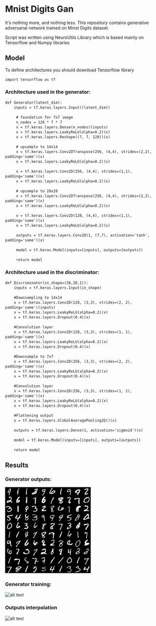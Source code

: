 ﻿# Mnist Digits Gan
It's nothing more, and nothing less. This repository contains generative adversarial network trained on Mnist Digits dataset.

Script was written using NeuroUtils Library which is based mainly on Tensorflow and Numpy libraries
## Model
To define architectures you should download Tensorflow library

	import tensorflow as tf
	
### Architecture used in the generator:

	def Generator(latent_dim):
	    inputs = tf.keras.layers.Input((latent_dim))
	     
	     # foundation for 7x7 image
	     n_nodes = 128 * 7 * 7
	     x = tf.keras.layers.Dense(n_nodes)(inputs)
	     x = tf.keras.layers.LeakyReLU(alpha=0.2)(x)
	     x = tf.keras.layers.Reshape((7, 7, 128))(x)
	     
	     # upsample to 14x14
	     x = tf.keras.layers.Conv2DTranspose(256, (4,4), strides=(2,2), padding='same')(x)
	     x = tf.keras.layers.LeakyReLU(alpha=0.2)(x)
	     
	     x = tf.keras.layers.Conv2D(256, (4,4), strides=(1,1), padding='same')(x)
	     x = tf.keras.layers.LeakyReLU(alpha=0.2)(x)
	     
	     # upsample to 28x28
	     x = tf.keras.layers.Conv2DTranspose(256, (4,4), strides=(2,2), padding='same')(x)
	     x = tf.keras.layers.LeakyReLU(alpha=0.2)(x)
	     
	     x = tf.keras.layers.Conv2D(128, (4,4), strides=(1,1), padding='same')(x)
	     x = tf.keras.layers.LeakyReLU(alpha=0.2)(x)
	     
	     outputs = tf.keras.layers.Conv2D(1, (7,7), activation='tanh', padding='same')(x)

	     model = tf.keras.Model(inputs=[inputs], outputs=[outputs])
	     
	     return model


### Architecture used in the discriminator:

    def Discriminator(in_shape=(28,28,1)):
        inputs = tf.keras.layers.Input(in_shape)
        
        #Downsampling to 14x14
        x = tf.keras.layers.Conv2D(128, (3,3), strides=(2, 2), padding='same')(inputs)
        x = tf.keras.layers.LeakyReLU(alpha=0.2)(x)
        x = tf.keras.layers.Dropout(0.4)(x)
        
        #Convolution layer
        x = tf.keras.layers.Conv2D(128, (3,3), strides=(1, 1), padding='same')(x)
        x = tf.keras.layers.LeakyReLU(alpha=0.2)(x)
        x = tf.keras.layers.Dropout(0.4)(x)
        
        #Downsample to 7x7
        x = tf.keras.layers.Conv2D(256, (3,3), strides=(2, 2), padding='same')(x)
        x = tf.keras.layers.LeakyReLU(alpha=0.2)(x)
        x = tf.keras.layers.Dropout(0.4)(x)
        
        #Convolution layer
        x = tf.keras.layers.Conv2D(256, (3,3), strides=(1, 1), padding='same')(x)
        x = tf.keras.layers.LeakyReLU(alpha=0.2)(x)
        x = tf.keras.layers.Dropout(0.4)(x)
        
        #Flattening output
        x = tf.keras.layers.GlobalAveragePooling2D()(x)
        
        outputs = tf.keras.layers.Dense(1, activation='sigmoid')(x)
        
        model = tf.keras.Model(inputs=[inputs], outputs=[outputs])
        
        return model




## Results
### Generator outputs:
![alt text](https://github.com/Se-Boruk/Mnist_Digits_Gan/blob/master/Actual_Best_Result/Generator_results.png?raw=true)

### Generator training:
![alt text](https://github.com/Se-Boruk/Mnist_Digits_Gan/blob/master/Actual_Best_Result/Training_history.gif?raw=true)

### Outputs interpolation

![alt text](https://github.com/Se-Boruk/Mnist_Digits_Gan/blob/master/Actual_Best_Result/Model_interpolation.gif?raw=true)


